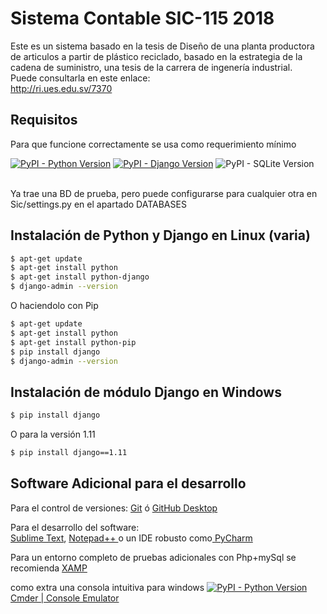 # Sistema Contable SIC-115 2018

Este es un sistema basado en la tesis de Diseño de una planta productora de articulos a partir de plástico reciclado, basado en la estrategia de la cadena de suministro,
una tesis de la carrera de ingenería industrial.
<br>Puede consultarla en este enlace: <br> <a href="http://ri.ues.edu.sv/7370/"> http://ri.ues.edu.sv/7370</a>

## Requisitos
Para que funcione correctamente se usa como requerimiento mínimo

[![PyPI - Python Version](https://img.shields.io/badge/Python-v2.7-blue.svg)](https://www.python.org/downloads/)
[![PyPI - Django Version](https://img.shields.io/badge/Django-%3D%3E1.11-brightgreen.svg)](https://www.djangoproject.com/download/)
![PyPI - SQLite Version](https://img.shields.io/badge/SQLite-v3-yellowgreen.svg)

<br>Ya trae una BD de prueba, pero puede configurarse para cualquier otra en Sic/settings.py en el apartado DATABASES

## Instalación de Python y Django en Linux (varia)

```bash
$ apt-get update
$ apt-get install python
$ apt-get install python-django
$ django-admin --version
```
O haciendolo con Pip
```bash
$ apt-get update
$ apt-get install python
$ apt-get install python-pip
$ pip install django
$ django-admin --version
```


## Instalación de módulo Django en Windows

```bash
$ pip install django
```

O para la versión 1.11
```bash
$ pip install django==1.11
```

## Software Adicional para el desarrollo

Para el control de versiones:
<a href="https://git-scm.com/"> Git</a> ó
<a href="https://desktop.github.com/"> GitHub Desktop</a>

Para el desarrollo del software:<br>
<a href="https://desktop.github.com/">Sublime Text</a>, <a href="https://notepad-plus-plus.org/download/">Notepad++ </a>
 o un IDE robusto como<a href="https://www.jetbrains.com/pycharm/"> PyCharm</a>

Para un entorno completo de pruebas adicionales con Php+mySql se recomienda
<a href="https://www.apachefriends.org/es/index.html">XAMP</a><br>

como extra una consola intuitiva para windows 
[![PyPI - Python Version](https://img.shields.io/badge/CMD-black.svg)](http://cmder.net/)
<a href="http://cmder.net/"> Cmder | Console Emulator</a>

